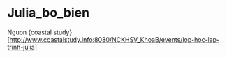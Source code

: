 # Julia_bo_bien
Nguon {coastal study}[http://www.coastalstudy.info:8080/NCKHSV_KhoaB/events/lop-hoc-lap-trinh-julia]

